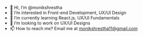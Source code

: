 - 👋 Hi, I’m @monikshrestha
- 👀 I’m interested in Front-end Development, UX/UI Design
- 🌱 I’m currently learning React.js, UX/UI Fundamentals
- 💞️ I’m looking to work on UX/UI Designs
- 📫 How to reach me? Email me at monikshrestha11@gmail.com
